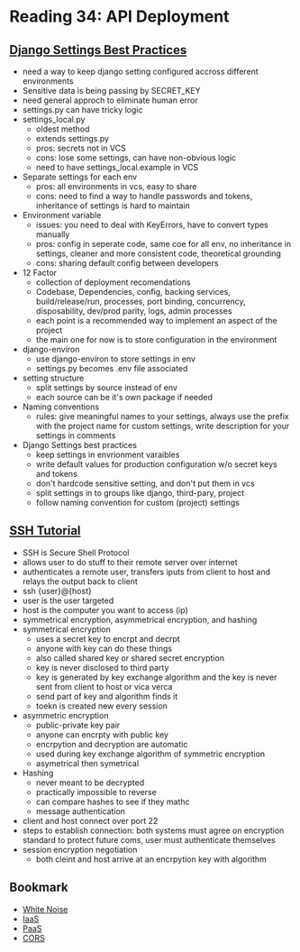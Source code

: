 # Reading 34: API Deployment

## [Django Settings Best Practices](https://djangostars.com/blog/configuring-django-settings-best-practices/)

- need a way to keep django setting configured accross different environments
- Sensitive data is being passing by SECRET_KEY
- need general approch to eliminate human error
- settings.py can have tricky logic
- settings_local.py
  - oldest method
  - extends settings.py
  - pros: secrets not in VCS
  - cons: lose some settings, can have non-obvious logic
  - need to have settings_local.example in VCS
- Separate settings for each env
  - pros: all environments in vcs, easy to share
  - cons: need to find a way to handle passwords and tokens, inheritance of settings is hard to maintain
- Environment variable
  - issues: you need to deal with KeyErrors, have to convert types manually
  - pros: config in seperate code, same coe for all env, no inheritance in settings, cleaner and more consistent code, theoretical grounding
  - cons: sharing default config between developers
- 12 Factor
  - collection of deployment recomendations
  - Codebase, Dependencies, config, backing services, build/release/run, processes, port binding, concurrency, disposability, dev/prod parity, logs, admin processes
  - each point is a recommended way to implement an aspect of the project
  - the main one for now is to store configuration in the environment
- django-environ
  - use django-environ to store settings in env
  - settings.py becomes .env file associated
- setting structure
  - split settings by source instead of env
  - each source can be it's own package if needed
- Naming conventions
  - rules: give meaningful names to your settings, always use the prefix with the project name for custom settings, write description for your settings in comments
- Django Settings best practices
  - keep settings in envrionment varaibles
  - write default values for production configuration w/o secret keys and tokens
  - don't hardcode sensitive setting, and don't put them in vcs
  - split settings in to groups like django, third-pary, project
  - follow naming convention for custom (project) settings

## [SSH Tutorial](https://www.hostinger.com/tutorials/ssh-tutorial-how-does-ssh-work)

- SSH is Secure Shell Protocol
- allows user to do stuff to their remote server over internet
- authenticates a remote user, transfers iputs from client to host and relays the output back to client
- ssh {user}@{host}
- user is the user targeted
- host is the computer you want to access (ip)
- symmetrical encryption, asymmetrical encryption, and hashing
- symmetrical encryption
  - uses a secret key to encrpt and decrpt
  - anyone with key can do these things
  - also called shared key or shared secret encryption
  - key is never disclosed to third party
  - key is generated by key exchange algorithm and the key is never sent from client to host or vica verca
  - send part of key and algorithm finds it
  - toekn is created new every session
- asymmetric encryption
  - public-private key pair
  - anyone can encrpty with public key
  - encrpytion and decryption are automatic
  - used during key exchange algorithm of symmetric encryption
  - asymetrical then symetrical
- Hashing
  - never meant to be decrypted
  - practically impossible to reverse
  - can compare hashes to see if they mathc
  - message authentication
- client and host connect over port 22
- steps to establish connection: both systems must agree on encryption standard to protect future coms, user must authenticate themselves
- session encryption negotiation
  - both cleint and host arrive at an encrpytion key with algorithm

## Bookmark

- [White Noise](http://whitenoise.evans.io/en/stable/)
- [IaaS](https://en.wikipedia.org/wiki/Infrastructure_as_a_service)
- [PaaS](https://en.wikipedia.org/wiki/Platform_as_a_service)
- [CORS](https://en.m.wikipedia.org/wiki/Cross-origin_resource_sharing)
